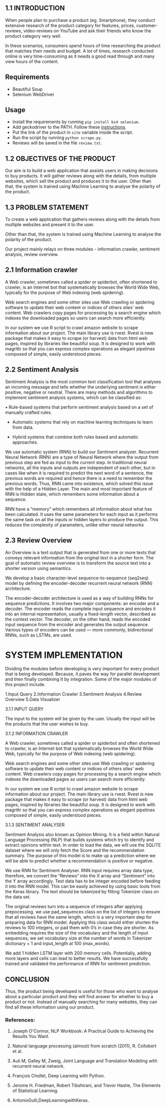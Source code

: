 ## 1.1 INTRODUCTION

When people plan to purchase a product (eg. Smartphone), they conduct extensive research of the product category for features, prices, customer-reviews, video-reviews on YouTube and ask their friends who know the product category very well.

In these scenarios, consumers spend hours of time researching the product that matches their needs and budget. A lot of times, research conducted online is very time-consuming as it needs a good read through and many view hours of the content.


## Requirements
* Beautiful Soup
* Selenium WebDriver

## Usage
* Install the requirements by running `pip install bs4 selenium`.
* Add geckodriver to the PATH. Follow these [instructions](http://stackoverflow.com/questions/40208051/selenium-using-python-geckodriver-executable-needs-to-be-in-path).
* Put the link of the product in `site` variable inside the script.
* Run the script by running `python scrape.py`.
* Reviews will be saved in the file `review.txt`.


## 1.2 OBJECTIVES OF THE PRODUCT

Our aim is to build a web application that assists users in making decisions to buy products. It will gather reviews along with the details, from multiple websites, which sell the product and produces it to the user. Other than that, the system is trained using Machine Learning to analyse the polarity of the product.

## 1.3 PROBLEM STATEMENT

To create a web application that gathers reviews along with the details from multiple websites and present it to the user.

Other than that, the system is trained using Machine Learning to analyse the polarity of the product.

Our project mainly relays on three modules - information crawler, sentiment analysis, review overview.

## 2.1 Information crawler

A Web crawler, sometimes called a spider or spiderbot, often shortened to crawler, is an Internet bot that systematically browses the World Wide Web, typically for the purpose of Web indexing (web spidering).

Web search engines and some other sites use Web crawling or spidering software to update their web content or indices of others sites' web content. Web crawlers copy pages for processing by a search engine which indexes the downloaded pages so users can search more efficiently.

In our system we use R script to crawl amazon website to scrape information about our project. The main library use is rvest. Rvest is new package that makes it easy to scrape (or harvest) data from html web pages, inspired by libraries like beautiful soup. It is designed to work with magrittr so that you can express complex operations as elegant pipelines composed of simple, easily understood pieces.  

## 2.2 Sentiment Analysis

Sentiment Analysis is the most common text classification tool that analyses an incoming message and tells whether the underlying sentiment is either positive, negative or neutral. There are many methods and algorithms to implement sentiment analysis systems, which can be classified as:

• Rule-based systems that perform sentiment analysis based on a set of manually crafted rules.

-   Automatic systems that rely on machine learning techniques to learn from data.
    
-   Hybrid systems that combine both rules based and automatic approaches.

We use automatic system (RNN) to build our Sentiment analyzer. Recurrent Neural Network (RNN) are a type of Neural Network where the output from previous step are fed as input to the current step. In traditional neural networks, all the inputs and outputs are independent of each other, but in cases like when it is required to predict the next word of a sentence, the previous words are required and hence there is a need to remember the previous words. Thus, RNN came into existence, which solved this issue with the help of a Hidden Layer. The main and most important feature of RNN is Hidden state, which remembers some information about a sequence.

RNN have a “memory” which remembers all information about what has been calculated. It uses the same parameters for each input as it performs the same task on all the inputs or hidden layers to produce the output. This reduces the complexity of parameters, unlike other neural networks

## 2.3 Review Overview

An Overview is a text output that is generated from one or more texts that conveys relevant information from the original text in a shorter form. The goal of automatic review overview is to transform the source text into a shorter version using semantics.

We develop a basic character-level sequence-to-sequence (seq2seq) model by defining the encoder-decoder recurrent neural network (RNN) architecture.

The encoder-decoder architecture is used as a way of building RNNs for sequence predictions. It involves two major components: an encoder and a decoder. The encoder reads the complete input sequence and encodes it into an internal representation, usually a fixed-length vector, described as the context vector. The decoder, on the other hand, reads the encoded input sequence from the encoder and generates the output sequence. Various types of encoders can be used — more commonly, bidirectional RNNs, such as LSTMs, are used.

# SYSTEM IMPLEMENTATION

Dividing the modules before developing is very important for every product that is being developed. Because, it paves the way for parallel development and then finally combining It by integration. Some of the major modules of this project include.

1.Input Query
2.Information Crawler 
3.Sentiment Analysis 
4.Review Overview 
5.Data Visualizer

3.1.1 INPUT QUERY

The input to the system will be given by the user. Usually the input will be the products that the user wishes to buy.


3.1.2 INFORMATION CRAWLER

A Web crawler, sometimes called a spider or spiderbot and often shortened to crawler, is an Internet bot that systematically browses the World Wide Web, typically for the purpose of Web indexing (web spidering).

Web search engines and some other sites use Web crawling or spidering software to update their web content or indices of others sites' web content. Web crawlers copy pages for processing by a search engine which indexes the downloaded pages so users can search more efficiently.

In our system we use R script to crawl amazon website to scrape information about our project. The main library use is rvest. Rvest is new package that makes it easy to scrape (or harvest) data from html web pages, inspired by libraries like beautiful soup. It is designed to work with magrittr so that you can express complex operations as elegant pipelines composed of simple, easily understood pieces.

3.1.3 SENTIMENT ANALYSER

Sentiment Analysis also known as Opinion Mining. It is a field within Natural Language Processing (NLP) that builds systems which try to identify and extract opinions within text. In order to load the data, we will use the SQLITE dataset where we will only fetch the Score and the recommendation summary. The purpose of this model is to make up a prediction where we will be able to predict whether a recommendation is positive or negative.

We use RNN for Sentiment Analyser. RNN input requires array data type, therefore, we convert the “Reviews” into the X array and “Sentiment” into the Y array accordingly. Text data has to be integer encoded before feeding it into the RNN model. This can be easily achieved by using basic tools from the Keras library. The text should be tokenized by fitting Tokenizer class on the data set.

The original reviews turn into a sequence of integers after applying prepocessing. we use pad_sequences class on the list of integers to ensure that all reviews have the same length, which is a very important step for preparing data for RNN model. Applying this class would either shorten the reviews to 100 integers, or pad them with 0’s in case they are shorter. As embedding requires the size of the vocabulary and the length of input sequences, we set vocabulary size at the number of words in Tokenizer dictionary + 1 and input_length at 100 (max_words).

We add 1 hidden LSTM layer with 200 memory cells. Potentially, adding more layers and cells can lead to better results. We have successfully trained and validated the performance of RNN for sentiment prediction.

## CONCLUSION

Thus, the product being developed is useful for those who want to analyse about a particular product and they will find answer for whether to buy a product or not. Instead of manually searching for many websites, they can find all these information using our product.

### References: 
1.  Joseph O'Connor, NLP Workbook: A Practical Guide to Achieving the Results You Want.
    
2.  Natural language processing (almost) from scratch (2011), R. Collobert et al.
    
3.  Auli M, Galley M, Zweig, Joint Language and Translation Modeling with recurrent neural network.
    
4.  François Chollet, Deep Learning with Python.
    
5.  Jerome H. Friedman, Robert Tibshirani, and Trevor Hastie, The Elements of Statistical Learning.
    
6.  AntonioGulli,DeepLearningwithKeras.
